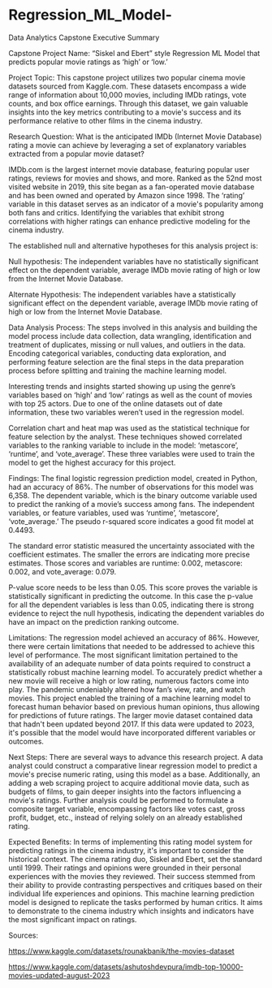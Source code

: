 # Regression_ML_Model-
Data Analytics Capstone Executive Summary

Capstone Project Name: “Siskel and Ebert” style Regression ML Model that predicts popular movie ratings as ‘high’ or ‘low.’

Project Topic: This capstone project utilizes two popular cinema movie datasets sourced from Kaggle.com. These datasets encompass a wide range of information about 10,000 movies, including IMDb ratings, vote counts, and box office earnings. Through this dataset, we gain valuable insights into the key metrics contributing to a movie's success and its performance relative to other films in the cinema industry.

Research Question: What is the anticipated IMDb (Internet Movie Database) rating a movie can achieve by leveraging a set of explanatory variables extracted from a popular movie dataset?

IMDb.com is the largest internet movie database, featuring popular user ratings, reviews for movies and shows, and more. Ranked as the 52nd most visited website in 2019, this site began as a fan-operated movie database and has been owned and operated by Amazon since 1998. The ‘rating’ variable in this dataset serves as an indicator of a movie's popularity among both fans and critics. Identifying the variables that exhibit strong correlations with higher ratings can enhance predictive modeling for the cinema industry.

The established null and alternative hypotheses for this analysis project is:

Null hypothesis: The independent variables have no statistically significant effect on the dependent variable, average IMDb movie rating of high or low from the Internet Movie Database.   

Alternate Hypothesis:  The independent variables have a statistically significant effect on the dependent variable, average IMDb movie rating of high or low from the Internet Movie Database.

Data Analysis Process: The steps involved in this analysis and building the model process include data collection, data wrangling, identification and treatment of duplicates, missing or null values, and outliers in the data. Encoding categorical variables, conducting data exploration, and performing feature selection are the final steps in the data preparation process before splitting and training the machine learning model. 

Interesting trends and insights started showing up using the genre’s variables based on ‘high’ and ‘low’ ratings as well as the count of movies with top 25 actors. Due to one of the online datasets out of date information, these two variables weren’t used in the regression model.

Correlation chart and heat map was used as the statistical technique for feature selection by the analyst. These techniques showed correlated variables to the ranking variable to include in the model: ‘metascore’, ‘runtime’, and ‘vote_average’. These three variables were used to train the model to get the highest accuracy for this project.
 
Findings: The final logistic regression prediction model, created in Python, had an accuracy of 86%. The number of observations for this model was 6,358. The dependent variable, which is the binary outcome variable used to predict the ranking of a movie’s success among fans. The independent variables, or feature variables, used was ‘runtime’, ‘metascore’, ‘vote_average.’ The pseudo r-squared score indicates a good fit model at 0.4493.

The standard error statistic measured the uncertainty associated with the coefficient estimates. The smaller the errors are indicating more precise estimates. Those scores and variables are runtime: 0.002, metascore: 0.002, and vote_average: 0.079. 

P-value score needs to be less than 0.05. This score proves the variable is statistically significant in predicting the outcome. In this case the p-value for all the dependent variables is less than 0.05, indicating there is strong evidence to reject the null hypothesis, indicating the dependent variables do have an impact on the prediction ranking outcome.

Limitations: The regression model achieved an accuracy of 86%. However, there were certain limitations that needed to be addressed to achieve this level of performance. The most significant limitation pertained to the availability of an adequate number of data points required to construct a statistically robust machine learning model. To accurately predict whether a new movie will receive a high or low rating, numerous factors come into play. The pandemic undeniably altered how fan’s view, rate, and watch movies. This project enabled the training of a machine learning model to forecast human behavior based on previous human opinions, thus allowing for predictions of future ratings. The larger movie dataset contained data that hadn't been updated beyond 2017. If this data were updated to 2023, it's possible that the model would have incorporated different variables or outcomes.

Next Steps: There are several ways to advance this research project. A data analyst could construct a comparative linear regression model to predict a movie's precise numeric rating, using this model as a base. Additionally, an adding a web scraping project to acquire additional movie data, such as budgets of films, to gain deeper insights into the factors influencing a movie's ratings. Further analysis could be performed to formulate a composite target variable, encompassing factors like votes cast, gross profit, budget, etc., instead of relying solely on an already established rating.

Expected Benefits: In terms of implementing this rating model system for predicting ratings in the cinema industry, it's important to consider the historical context. The cinema rating duo, Siskel and Ebert, set the standard until 1999. Their ratings and opinions were grounded in their personal experiences with the movies they reviewed. Their success stemmed from their ability to provide contrasting perspectives and critiques based on their individual life experiences and opinions. This machine learning prediction model is designed to replicate the tasks performed by human critics. It aims to demonstrate to the cinema industry which insights and indicators have the most significant impact on ratings.

Sources: 

https://www.kaggle.com/datasets/rounakbanik/the-movies-dataset

https://www.kaggle.com/datasets/ashutoshdevpura/imdb-top-10000-movies-updated-august-2023

